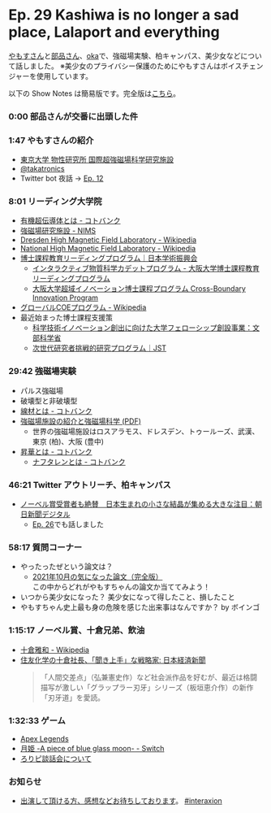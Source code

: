 # Ep. 29 Kashiwa is no longer a sad place, Lalaport and everything

[やもすさん](https://twitter.com/ShIma_Megagauss)と[部品さん](https://twitter.com/tjmlab)、[oka](https://twitter.com/nowohyeah)で、強磁場実験、柏キャンパス、美少女などについて話しました。 ※美少女のプライバシー保護のためにやもすさんはボイスチェンジャーを使用しています。

以下の Show Notes は簡易版です。完全版は[こちら](https://interaxion-podcast.github.io/29)。

### 0:00 部品さんが交番に出頭した件

### 1:47 やもすさんの紹介

- [東京大学 物性研究所 国際超強磁場科学研究施設](https://www.issp.u-tokyo.ac.jp/maincontents/organization/mgsl.html)
- [@takatronics](https://twitter.com/takatronics)
- Twitter bot 夜話 → [Ep. 12](https://interaxion-podcast.github.io/12)

### 8:01 リーディング大学院

- [有機超伝導体とは - コトバンク](https://kotobank.jp/word/%E6%9C%89%E6%A9%9F%E8%B6%85%E4%BC%9D%E5%B0%8E%E4%BD%93-650490)
- [強磁場研究施設 - NIMS](https://www.nims.go.jp/infrastructure/facilities/high_magnetic.html)
- [Dresden High Magnetic Field Laboratory - Wikipedia](https://en.wikipedia.org/wiki/Dresden_High_Magnetic_Field_Laboratory)
- [National High Magnetic Field Laboratory - Wikipedia](https://en.wikipedia.org/wiki/National_High_Magnetic_Field_Laboratory)
- [博士課程教育リーディングプログラム｜日本学術振興会](https://www.jsps.go.jp/j-hakasekatei/)
  - [インタラクティブ物質科学カデットプログラム - 大阪大学博士課程教育リーディングプログラム](https://www.msc.osaka-u.ac.jp/)
  - [大阪大学超域イノベーション博士課程プログラム Cross-Boundary Innovation Program](http://www.cbi.osaka-u.ac.jp/)
- [グローバルCOEプログラム - Wikipedia](https://ja.wikipedia.org/wiki/%E3%82%B0%E3%83%AD%E3%83%BC%E3%83%90%E3%83%ABCOE%E3%83%97%E3%83%AD%E3%82%B0%E3%83%A9%E3%83%A0)
- 最近始まった博士課程支援策
  - [科学技術イノベーション創出に向けた大学フェローシップ創設事業：文部科学省](https://www.mext.go.jp/a_menu/jinzai/fellowship/index.htm)
  - [次世代研究者挑戦的研究プログラム｜JST](https://www.jst.go.jp/jisedai/)

### 29:42 強磁場実験

- パルス強磁場
- 破壊型と非破壊型
- [線材とは - コトバンク](https://kotobank.jp/word/%E7%B7%9A%E6%9D%90-88275)
- [強磁場施設の紹介と強磁場科学 (PDF)](https://www.phys.sci.osaka-u.ac.jp/ja/aboutus/pdf/slides_research/20141016_hagiwara.pdf)
  - 世界の強磁場施設はロスアラモス、ドレスデン、トゥールーズ、武漢、東京 (柏)、大阪 (豊中)
- [昇華とは - コトバンク](https://kotobank.jp/word/%E6%98%87%E8%8F%AF-78859)
  - [ナフタレンとは - コトバンク](https://kotobank.jp/word/%E3%83%8A%E3%83%95%E3%82%BF%E3%83%AC%E3%83%B3-170610)

### 46:21 Twitter アウトリーチ、柏キャンパス

- [ノーベル賞受賞者も絶賛　日本生まれの小さな結晶が集める大きな注目：朝日新聞デジタル](https://www.asahi.com/articles/ASPB4516SP9ZULBJ01C.html)
  - [Ep. 26](https://interaxion-podcast.github.io/26#3525-nims-%E3%81%AE%E3%83%AC%E3%82%B8%E3%82%A7%E3%83%B3%E3%83%89)でも話しました

### 58:17 質問コーナー

- やったったぜという論文は？
  - [2021年10月の気になった論文（完全版）](https://buhin-blog.blogspot.com/2021/10/202110.html)  
    この中からどれがやもすちゃんの論文か当ててみよう！
- いつから美少女になった？ 美少女になって得したこと、損したこと
- やもすちゃん史上最も身の危険を感じた出来事はなんですか？ by ボインゴ

### 1:15:17 ノーベル賞、十倉兄弟、飲油

- [十倉雅和 - Wikipedia](https://ja.wikipedia.org/wiki/%E5%8D%81%E5%80%89%E9%9B%85%E5%92%8C)
- [住友化学の十倉社長、「聞き上手」な戦略家: 日本経済新聞](https://www.nikkei.com/article/DGXMZO23708280Q7A121C1X12000/)  
  >「人間交差点」（弘兼憲史作）など社会派作品を好むが、最近は格闘描写が激しい「グラップラー刃牙」シリーズ（板垣恵介作）の新作「刃牙道」を愛読。

### 1:32:33 ゲーム

- [Apex Legends](https://www.ea.com/ja-jp/games/apex-legends)
- [月姫 -A piece of blue glass moon- - Switch](https://amzn.to/3w4p3H0)
- [ろりピ談話会について](https://lumbar-stage-d65.notion.site/2749670b3f6f4549b535e2a9f038878e)

### お知らせ

- [出演して頂ける方、感想などお待ちしております](https://interaxion-podcast.github.io/feedback/)。 [#interaxion](https://twitter.com/hashtag/interaxion)
